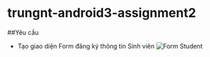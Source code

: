 # trungnt-android3-assignment2
##Yêu cầu
+ Tạo giao diện Form đăng ký thông tin Sinh viên
![Form Student](http://i477.photobucket.com/albums/rr132/trungepu/12321338_1014830671925706_1000569984899993148_n_zpsu6xe35q3.jpg)
